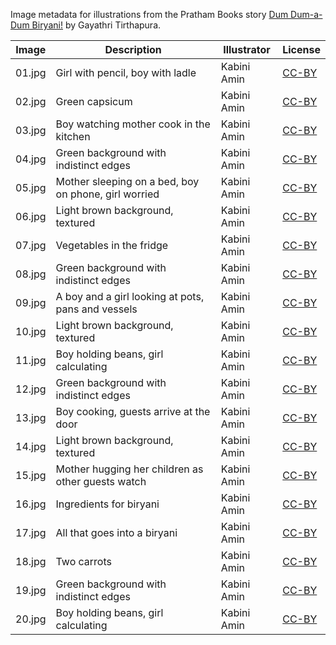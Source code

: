 Image metadata for illustrations from the Pratham Books story [Dum Dum-a-Dum Biryani!](https://storyweaver.org.in/stories/4772-dum-dum-a-dum-biryani) by Gayathri Tirthapura.

Image | Description | Illustrator | License
----- | ----------- | ----------- | -------
01.jpg | Girl with pencil, boy with ladle | Kabini Amin | [CC-BY](https://creativecommons.org/licenses/by/4.0/)
02.jpg | Green capsicum | Kabini Amin | [CC-BY](https://creativecommons.org/licenses/by/4.0/)
03.jpg | Boy watching mother cook in the kitchen | Kabini Amin | [CC-BY](https://creativecommons.org/licenses/by/4.0/)
04.jpg | Green background with indistinct edges | Kabini Amin | [CC-BY](https://creativecommons.org/licenses/by/4.0/)
05.jpg | Mother sleeping on a bed, boy on phone, girl worried | Kabini Amin | [CC-BY](https://creativecommons.org/licenses/by/4.0/)
06.jpg | Light brown background, textured | Kabini Amin | [CC-BY](https://creativecommons.org/licenses/by/4.0/)
07.jpg | Vegetables in the fridge | Kabini Amin | [CC-BY](https://creativecommons.org/licenses/by/4.0/)
08.jpg | Green background with indistinct edges | Kabini Amin | [CC-BY](https://creativecommons.org/licenses/by/4.0/)
09.jpg | A boy and a girl looking at pots, pans and vessels  | Kabini Amin | [CC-BY](https://creativecommons.org/licenses/by/4.0/)
10.jpg | Light brown background, textured | Kabini Amin | [CC-BY](https://creativecommons.org/licenses/by/4.0/)
11.jpg | Boy holding beans, girl calculating | Kabini Amin | [CC-BY](https://creativecommons.org/licenses/by/4.0/)
12.jpg | Green background with indistinct edges | Kabini Amin | [CC-BY](https://creativecommons.org/licenses/by/4.0/)
13.jpg | Boy cooking, guests arrive at the door | Kabini Amin | [CC-BY](https://creativecommons.org/licenses/by/4.0/)
14.jpg | Light brown background, textured | Kabini Amin | [CC-BY](https://creativecommons.org/licenses/by/4.0/)
15.jpg | Mother hugging her children as other guests watch | Kabini Amin | [CC-BY](https://creativecommons.org/licenses/by/4.0/)
16.jpg | Ingredients for biryani | Kabini Amin | [CC-BY](https://creativecommons.org/licenses/by/4.0/)
17.jpg | All that goes into a biryani | Kabini Amin | [CC-BY](https://creativecommons.org/licenses/by/4.0/)
18.jpg | Two carrots | Kabini Amin | [CC-BY](https://creativecommons.org/licenses/by/4.0/)
19.jpg | Green background with indistinct edges | Kabini Amin | [CC-BY](https://creativecommons.org/licenses/by/4.0/)
20.jpg | Boy holding beans, girl calculating | Kabini Amin | [CC-BY](https://creativecommons.org/licenses/by/4.0/)